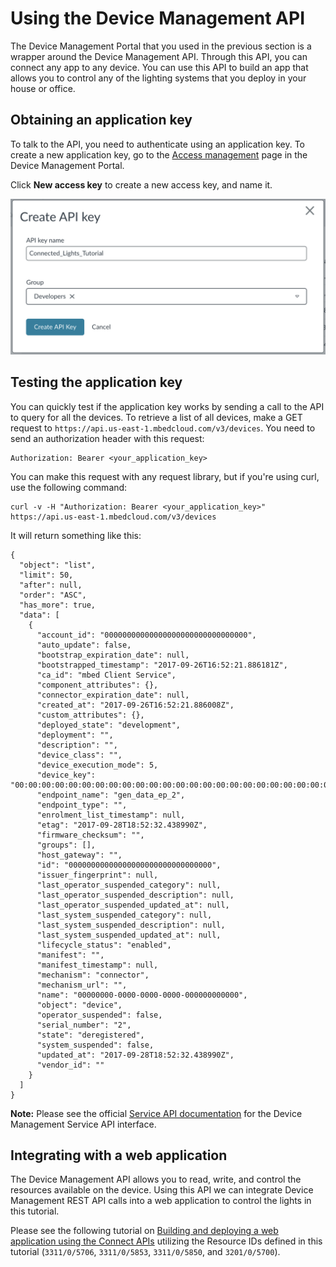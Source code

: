 # Using the Device Management API

The Device Management Portal that you used in the previous section is a wrapper around the Device Management API. Through this API, you can connect any app to any device. You can use this API to build an app that allows you to control any of the lighting systems that you deploy in your house or office.

## Obtaining an application key

To talk to the API, you need to authenticate using an application key. To create a new application key, go to the [Access management](https://portal.mbedcloud.com/access/keys/) page in the Device Management Portal.

Click **New access key** to create a new access key, and name it.

<span class="images">![Creating a new application key in Device Management](assets/6_lights1.png)</span>

## Testing the application key

You can quickly test if the application key works by sending a call to the API to query for all the devices. To retrieve a list of all devices, make a GET request to `https://api.us-east-1.mbedcloud.com/v3/devices`. You need to send an authorization header with this request:

```
Authorization: Bearer <your_application_key>
```

You can make this request with any request library, but if you're using curl, use the following command:

```
curl -v -H "Authorization: Bearer <your_application_key>" https://api.us-east-1.mbedcloud.com/v3/devices
```

It will return something like this:
```
{
  "object": "list",
  "limit": 50,
  "after": null,
  "order": "ASC",
  "has_more": true,
  "data": [
    {
      "account_id": "00000000000000000000000000000000",
      "auto_update": false,
      "bootstrap_expiration_date": null,
      "bootstrapped_timestamp": "2017-09-26T16:52:21.886181Z",
      "ca_id": "mbed Client Service",
      "component_attributes": {},
      "connector_expiration_date": null,
      "created_at": "2017-09-26T16:52:21.886008Z",
      "custom_attributes": {},
      "deployed_state": "development",
      "deployment": "",
      "description": "",
      "device_class": "",
      "device_execution_mode": 5,
      "device_key": "00:00:00:00:00:00:00:00:00:00:00:00:00:00:00:00:00:00:00:00:00:00:00:00:00:00:00:00:00:00:00:00",
      "endpoint_name": "gen_data_ep_2",
      "endpoint_type": "",
      "enrolment_list_timestamp": null,
      "etag": "2017-09-28T18:52:32.438990Z",
      "firmware_checksum": "",
      "groups": [],
      "host_gateway": "",
      "id": "00000000000000000000000000000000",
      "issuer_fingerprint": null,
      "last_operator_suspended_category": null,
      "last_operator_suspended_description": null,
      "last_operator_suspended_updated_at": null,
      "last_system_suspended_category": null,
      "last_system_suspended_description": null,
      "last_system_suspended_updated_at": null,
      "lifecycle_status": "enabled",
      "manifest": "",
      "manifest_timestamp": null,
      "mechanism": "connector",
      "mechanism_url": "",
      "name": "00000000-0000-0000-0000-000000000000",
      "object": "device",
      "operator_suspended": false,
      "serial_number": "2",
      "state": "deregistered",
      "system_suspended": false,
      "updated_at": "2017-09-28T18:52:32.438990Z",
      "vendor_id": ""
    }
  ]
}
```

<span class="notes">**Note:** Please see the official [Service API documentation](https://www.pelion.com/docs/device-management/current/service-api-references/service-api-documentation.html) for the Device Management Service API interface.</span>

## Integrating with a web application

The Device Management API allows you to read, write, and control the resources available on the device. Using this API we can integrate Device Management REST API calls into a web application to control the lights in this tutorial.

Please see the following tutorial on [Building and deploying a web application using the Connect APIs](https://www.pelion.com/docs/device-management/current/integrate-web-app/building-and-deploying-a-web-application-using-the-connect-apis.html) utilizing the Resource IDs defined in this tutorial (`3311/0/5706`, `3311/0/5853`, `3311/0/5850`, and `3201/0/5700`).
